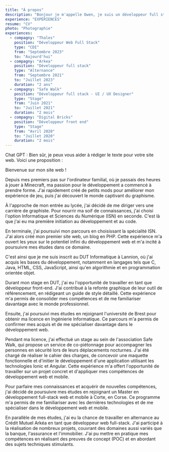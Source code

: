 ```yaml
---
title: "À propos"
description: "Bonjour je m'appelle Owen, je suis un développeur full stack, qui adore explorer de nouvelles technologies web."
experience: "EXPÉRIENCES"
resume: "CV"
photo: "Photographie"
experiences:
  - compagny: "Thales"
    position: "Développeur Web Full Stack"
    type: "CDI"
    from: "Septembre 2023"
    to: "Aujourd'hui"
  - compagny: "Arkea"
    position: "Développeur full stack"
    type: "Alternance"
    from: "Septembre 2021"
    to: "Juillet 2023"
    duration: "2 ans"
  - compagny: "Safe Walk"
    position: "Développeur full stack - UI / UX Designer"
    type: "Stage"
    from: "Juin 2021"
    to: "Juillet 2021"
    duration: "2 mois"
  - compagny: "Digital Bricks"
    position: "Développeur front end"
    type: "Stage"
    from: "Avril 2020"
    to: "Juillet 2020"
    duration: "2 mois"
---
```

Chat GPT : Bien sûr, je peux vous aider à rédiger le texte pour votre site web. Voici une proposition :

Bienvenue sur mon site web !

Depuis mes premiers pas sur l'ordinateur familial, où je passais des heures à jouer à Minecraft, ma passion pour le développement a commencé à prendre forme. J'ai rapidement créé de petits mods pour améliorer mon expérience de jeu, puis j'ai découvert le monde captivant du graphisme.

À l'approche de mon entrée au lycée, j'ai décidé de me diriger vers une carrière de graphiste. Pour nourrir ma soif de connaissances, j'ai choisi l'option Informatique et Sciences du Numérique (ISN) en seconde. C'est là que j'ai eu ma première initiation au développement et au code.

En terminale, j'ai poursuivi mon parcours en choisissant la spécialité ISN. J'ai alors créé mon premier site web, un blog en PHP. Cette expérience m'a ouvert les yeux sur le potentiel infini du développement web et m'a incité à poursuivre mes études dans ce domaine.

C'est ainsi que je me suis inscrit au DUT Informatique à Lannion, où j'ai acquis les bases du développement, notamment en langages tels que C, Java, HTML, CSS, JavaScript, ainsi qu'en algorithmie et en programmation orientée objet.

Durant mon stage en DUT, j'ai eu l'opportunité de travailler en tant que développeur front-end. J'ai contribué à la refonte graphique de leur outil de référencement, en rédigeant un guide de style détaillé. Cette expérience m'a permis de consolider mes compétences et de me familiariser davantage avec le monde professionnel.

Ensuite, j'ai poursuivi mes études en rejoignant l'université de Brest pour obtenir ma licence en Ingénierie Informatique. Ce parcours m'a permis de confirmer mes acquis et de me spécialiser davantage dans le développement web.

Pendant ma licence, j'ai effectué un stage au sein de l'association Safe Walk, qui propose un service de co-piétonnage pour accompagner les personnes en sécurité lors de leurs déplacements nocturnes. J'ai été chargé de réaliser le cahier des charges, de concevoir une maquette fonctionnelle et d'initier le développement d'une application utilisant les technologies Ionic et Angular. Cette expérience m'a offert l'opportunité de travailler sur un projet concret et d'appliquer mes compétences de développement web et mobile.

Pour parfaire mes connaissances et acquérir de nouvelles compétences, j'ai décidé de poursuivre mes études en rejoignant un Master en développement full-stack web et mobile à Corte, en Corse. Ce programme m'a permis de me familiariser avec les dernières technologies et de me spécialiser dans le développement web et mobile.

En parallèle de mes études, j'ai eu la chance de travailler en alternance au Crédit Mutuel Arkéa en tant que développeur web full-stack. J'ai participé à la réalisation de nombreux projets, couvrant des domaines aussi variés que la banque, l'assurance et l'immobilier. J'ai pu mettre en pratique mes compétences en réalisant des preuves de concept (POC) et en abordant des sujets techniques stimulants.